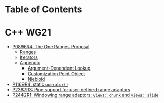 # Table of Contents

# C++ WG21

- [P0896R4: The One Ranges Proposal](wg21/P0896R4/index.md)
  - [Ranges](wg21/P0896R4/ranges.md)
  - [Iterators]()
  - [Appendix]()
    - [Argument-Dependent Lookup](wg21/P0896R4/appendix/adl.md)
    - [Customization Point Object](wg21/P0896R4/appendix/cpo.md)
    - [Niebloid](wg21/P0896R4/appendix/niebloid.md)
- [P1169R4: static `operator()`](wg21/P1169R4.md)
- [P2387R3: Pipe support for user-defined range adaptors](wg21/P2387R3.md)
- [P2442R1: Windowing range adaptors: `views::chunk` and `views::slide`](wg21/P2442R1.md)

